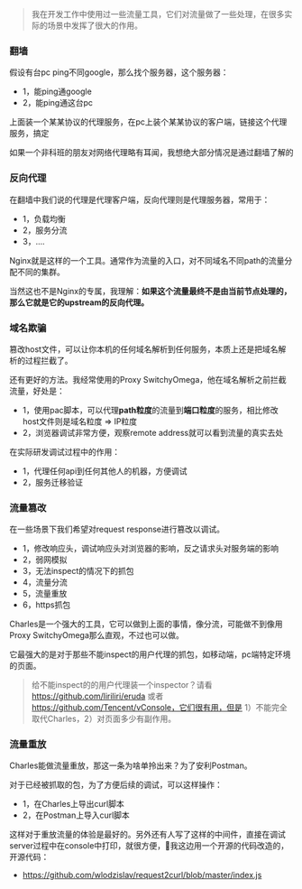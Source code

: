 > 我在开发工作中使用过一些流量工具，它们对流量做了一些处理，在很多实际的场景中发挥了很大的作用。

### 翻墙

假设有台pc ping不同google，那么找个服务器，这个服务器：

- 1，能ping通google
- 2，能ping通这台pc

上面装一个某某协议的代理服务，在pc上装个某某协议的客户端，链接这个代理服务，搞定

如果一个非科班的朋友对网络代理略有耳闻，我想绝大部分情况是通过翻墙了解的

### 反向代理

在翻墙中我们说的代理是代理客户端，反向代理则是代理服务器，常用于：

- 1，负载均衡
- 2，服务分流
- 3，....

Nginx就是这样的一个工具。通常作为流量的入口，对不同域名不同path的流量分配不同的集群。

当然这也不是Nginx的专属，我理解：**如果这个流量最终不是由当前节点处理的，那么它就是它的upstream的反向代理。**

### 域名欺骗

篡改host文件，可以让你本机的任何域名解析到任何服务，本质上还是把域名解析的过程拦截了。

还有更好的方法。我经常使用的Proxy SwitchyOmega，他在域名解析之前拦截流量，好处是：

- 1，使用pac脚本，可以代理**path粒度**的流量到**端口粒度**的服务，相比修改host文件则是域名粒度 => IP粒度
- 2，浏览器调试非常方便，观察remote address就可以看到流量的真实去处

在实际研发调试过程中的作用：

- 1，代理任何api到任何其他人的机器，方便调试
- 2，服务迁移验证

### 流量篡改

在一些场景下我们希望对request response进行篡改以调试。

- 1，修改响应头，调试响应头对浏览器的影响，反之请求头对服务端的影响
- 2，弱网模拟
- 3，无法inspect的情况下的抓包
- 4，流量分流
- 5，流量重放
- 6，https抓包

Charles是一个强大的工具，它可以做到上面的事情，像分流，可能做不到像用Proxy SwitchyOmega那么直观，不过也可以做。

它最强大的是对于那些不能inspect的用户代理的抓包，如移动端，pc端特定环境的页面。

> 给不能inspect的的用户代理装一个inspector？请看 https://github.com/liriliri/eruda 或者 https://github.com/Tencent/vConsole，它们很有用，但是 1）不能完全取代Charles，2）对页面多少有副作用。

### 流量重放

Charles能做流量重放，那这一条为啥单拎出来？为了安利Postman。

对于已经被抓取的包，为了方便后续的调试，可以这样操作：

- 1，在Charles上导出curl脚本
- 2，在Postman上导入curl脚本

这样对于重放流量的体验是最好的。另外还有人写了这样的中间件，直接在调试server过程中在console中打印，就很方便，我这边用一个开源的代码改造的，开源代码：

- https://github.com/wlodzislav/request2curl/blob/master/index.js
